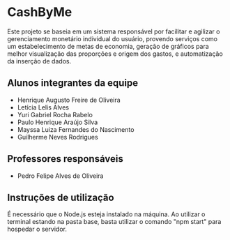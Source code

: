 # CashByMe

Este projeto se baseia em um sistema responsável por facilitar e agilizar o gerenciamento monetário individual do usuário, provendo serviços como um estabelecimento de metas de economia, geração de gráficos para melhor visualização das proporções e origem dos gastos, e automatização da inserção de dados.

## Alunos integrantes da equipe

- Henrique Augusto Freire de Oliveira
- Letícia Lelis Alves
- Yuri Gabriel Rocha Rabelo
- Paulo Henrique Araújo Silva
- Mayssa Luiza Fernandes do Nascimento
- Guilherme Neves Rodrigues

## Professores responsáveis

- Pedro Felipe Alves de Oliveira

## Instruções de utilização

É necessário que o Node.js esteja instalado na máquina. Ao utilizar o terminal estando na pasta base, basta utilizar o comando "npm start" para hospedar o servidor.
